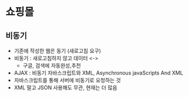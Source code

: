 # 쇼핑몰 

## 비동기
- 기존에 작성한 웹은 동기 (새로고침 요구)
- 비동기 : 새로고침하지 않고 데이터 <->
    * 구글, 검색에 자동완성,추천
- AJAX : 비동기 자바스크립트와 XML, Asynchronous javaScripts And XML
- 자바스크립트를 통해 서버에 비동기로 요청하는 것
- XML 말고 JSON 사용해도 무관, 현재는 더 많음
  
